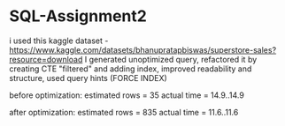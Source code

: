 # SQL-Assignment2

i used this kaggle dataset - https://www.kaggle.com/datasets/bhanupratapbiswas/superstore-sales?resource=download
I generated unoptimized query, refactored it by creating CTE "filtered" and adding index, improved readability and structure, used query hints (FORCE INDEX)

before optimization: 
	estimated rows = 35
	actual time = 14.9..14.9

after optimization: 
	estimated rows = 835
	actual time = 11.6..11.6
